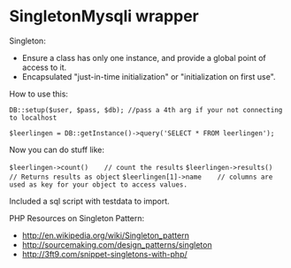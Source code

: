 SingletonMysqli wrapper
===
Singleton:
- Ensure a class has only one instance, and provide a global point of access to it.
- Encapsulated "just-in-time initialization" or "initialization on first use".

How to use this:

`DB::setup($user, $pass, $db); //pass a 4th arg if your not connecting to localhost`

`$leerlingen = DB::getInstance()->query('SELECT * FROM leerlingen');`

Now you can do stuff like:

`$leerlingen->count()    // count the results`
`$leerlingen->results()  // Returns results as object`
`$leerlingen[1]->name    // columns are used as key for your object to access values.`


Included a sql script with testdata to import. 

PHP Resources on Singleton Pattern:
- http://en.wikipedia.org/wiki/Singleton_pattern
- http://sourcemaking.com/design_patterns/singleton
- http://3ft9.com/snippet-singletons-with-php/
